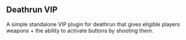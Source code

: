 ## Deathrun VIP

A simple standalone VIP plugin for deathrun that gives eligible players weapons + the ability to activate buttons by shooting them.